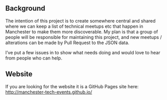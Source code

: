 ## Background

The intention of this project is to create somewhere central and shared where we can keep a list of technical meetups etc that happen in Manchester to make them more discoverable. My plan is that a group of people will be responsible for maintaining this project, and new meetups / alterations can be made by Pull Request to the JSON data.

I’ve put a few issues in to show what needs doing and would love to hear from people who can help.

## Website

If you are looking for the website it is a GitHub Pages site here: http://manchester-tech-events.github.io/
